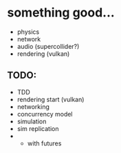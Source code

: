 # something good...

- physics
- network
- audio (supercollider?)
- rendering (vulkan)

## TODO:

- TDD
- rendering start (vulkan)
- networking
- concurrency model
- simulation
- sim replication
- * with futures
